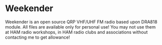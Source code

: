 # Weekender
Weekender is an open source QRP VHF/UHF FM radio based upon DRA818 module. All files are available only for personal use! You may not use them at HAM radio workshops, in HAM radio clubs and associations without contacting me to get allowance!
